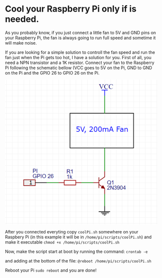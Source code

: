 # Cool your Raspberry Pi only if is needed.

As you probably know, if you just connect a little fan to 5V and GND pins on your Raspberry Pi, the fan is always going to run full speed
and sometime it will make noise.

If you are looking for a simple solution to controll the fan speed and run the fan just when the Pi gets too hot, I have a solution for you. First of all, you need a NPN transistor and a 1K resistor. Connect your fan to the Raspberry Pi following the schematic bellow (VCC goes to 5V on the Pi, GND to GND on the Pi and the GPIO 26 to GPIO 26 on the Pi.

![Picture](https://raw.githubusercontent.com/e1ioan/CoolPi/master/npn.png "The picure should be here")

After you connected everyting copy ```coolPi.sh``` somewhere on your Raspbery Pi (in this example it will be in ```/home/pi/scripts/coolPi.sh```) and make it executable ```chmod +x /home/pi/scripts/coolPi.sh```

Now, make the script start at boot by running the command:
```crontab -e```

and adding at the bottom of the file:
```@reboot /home/pi/scripts/coolPi.sh```

Reboot your Pi ```sudo reboot``` and you are done!
